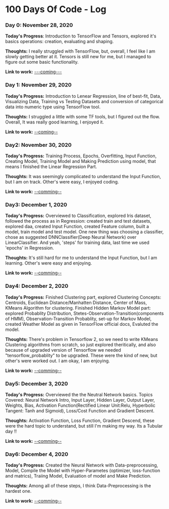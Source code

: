 # 100 Days Of Code - Log

### Day 0: November 28, 2020

**Today's Progress**: Introduction to TensorFlow and Tensors, explored it's basics operations: creation, evaluating and shaping.

**Thoughts:** I really struggled with TensorFlow, but, overall, I feel like I am slowly getting better at it. Tensors is still new for me, but I managed to figure out some basic functionality.

**Link to work:** [---coming---](http://www.github.com)

### Day 1: November 29, 2020

**Today's Progress:** Introduction to Lenear Regression, line of best-fit, Data, Visualizing Data, Training vs Testing Datasets and conversion of categorical data into numeric type using TensorFlow tool.

**Thoughts:** I struggled a little with some TF tools, but I figured out the flow. Overall, It was really good learning, I enjoyed it.

**Link to work:** [--coming--](https://www.github.com)

### Day2: November 30, 2020

**Today's Progress:** Training Process, Epochs, Overfitting, Input Function, Creating Model, Training Model and Making Prediction using model, that means I finished the Linear Regression Part.

**Thoughts:** It was seemingly complicated to understand the Input Function, but I am on track. Other's were easy, I enjoyed coding.

**Link to work:** [--comming--](https://www.github.com)

### Day3: December 1, 2020

**Today's Progress:** Overviewed to Classification, explored Iris dataset, followed the process as in Regression: created train and test datasets, explored daa, created Input Function, created Feature column, built a model, train model and test model. One new thing was choosing a classifier, chose as suggested DNNClassifier(Deep Neural Network) over LinearClassifier. And yeah, 'steps' for training data, last time we used 'epochs' in Regression.

**Thoughts:** It's still hard for me to understand the Input Function, but I am learning. Other's were easy and enjoying.

**Link to work:** [--comming--](https://www.github.com)

### Day4: December 2, 2020

**Today's Progress:** Finished Clustering part, explored Clustering Concepts: Centroids, Euclidean Distance/Manhatten Distance, Center of Mass, KMeans Algorithm for clustering. Finished Hidden Markov Model part: explored Probablity Distribution, Stetes-Observation-Transition(components of HMM), Observation-Transition Probablity, set-up for Markov Model, created Weather Model as given in TensorFlow official docs, Evaluted the model.

**Thoughts:** There's problem in Tensorflow 2, so we need to write KMeans Clustering algorithms from scratch, so just explored theritically, and also because of upgraded version of Tensorflow we needed "tensorflow_probablity" to be upgraded. These were the kind of new, but other's were worked out. I am okay, I am enjoying. 

**Link to work:** [--comming--](https://www.github.com)

### Day5: December 3, 2020

**Today's Progress:** Overviewed the the Neutral Network basics. Topics Covered: Neural Network Intro, Input Layer, Hidden Layer, Output Layer, Weights, Bias, Activation Function(Rectified Linear Unit:Relu, Hyperbolic Tangent: Tanh and Sigmoid), Loss/Cost Function and Gradient Descent.

**Thoughts:** Activation Function, Loss Function, Gradient Descend, these were the hard topic to understand, but still I'm making my way. Its a Tubular day !!

**Link to work:** [--comming--](https://www.github.com)

### Day6: December 4, 2020

**Today's Progress:** Created the Neural Network with Data-preprocessing, Model, Compile the Model with Hyper-Parametes (optimizer, loss-function and matrics), Traiing Model, Evaluation of model and Make Prediction.

**Thoughts:** Among all of these steps, I think Data-Preprocessing is the hardest one.

**Link to work:** [--comming--](https://www.github.com)

